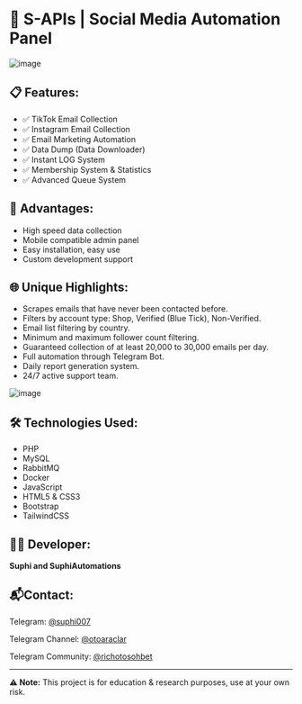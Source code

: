 
# 🚀 S-APIs | Social Media Automation Panel

![image](https://github.com/user-attachments/assets/cb9e1636-6a25-4b1d-9cf0-8daba2605b02)



## 📋 Features:

* ✅ TikTok Email Collection
* ✅ Instagram Email Collection
* ✅ Email Marketing Automation
* ✅ Data Dump (Data Downloader)
* ✅ Instant LOG System
* ✅ Membership System & Statistics
* ✅ Advanced Queue System

## 🎯 Advantages:

* High speed data collection
* Mobile compatible admin panel
* Easy installation, easy use
* Custom development support

## 🌐 Unique Highlights:

* Scrapes emails that have never been contacted before.
* Filters by account type: Shop, Verified (Blue Tick), Non-Verified.
* Email list filtering by country.
* Minimum and maximum follower count filtering.
* Guaranteed collection of at least 20,000 to 30,000 emails per day.
* Full automation through Telegram Bot.
* Daily report generation system.
* 24/7 active support team.

![image](https://github.com/user-attachments/assets/a7510362-ff7b-470c-8936-e4f8271dce4a)


## 🛠️ Technologies Used:

* PHP
* MySQL
* RabbitMQ
* Docker
* JavaScript
* HTML5 & CSS3
* Bootstrap
* TailwindCSS

## 👨‍💻 Developer:

**Suphi and SuphiAutomations**

## 📬Contact:

Telegram: [@suphi007](https://t.me/suphi007)

Telegram Channel: [@otoaraclar](https://t.me/otoaraclar)

Telegram Community: [@richotosohbet](https://t.me/richotosohbet)

---

**⚠️ Note:** This project is for education & research purposes, use at your own risk.

